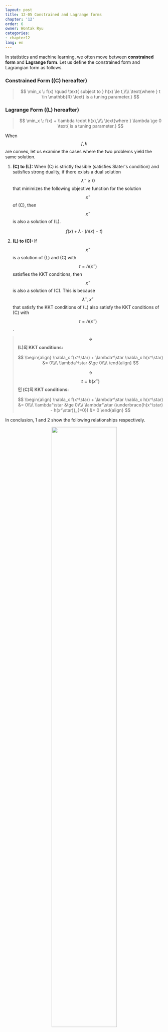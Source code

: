 ```yaml
---
layout: post
title: 12-05 Constrained and Lagrange forms
chapter: '12'
order: 6
owner: Wontak Ryu
categories:
- chapter12
lang: en
---
```


<script type="text/x-mathjax-config">
MathJax.Hub.Config({
    displayAlign: "center"
});
</script>

In statistics and machine learning, we often move between **constrained form** and **Lagrange form**. Let us define the constrained form and Lagrangian form as follows.

### Constrained Form ((C) hereafter)
>$$ 
>\min_x \: f(x) \quad \text{ subject to } h(x) \le t,\\\\
>\text{where } t \in \mathbb{R} \text{ is a tuning parameter.}
>$$

### Lagrange Form ((L) hereafter)
>$$ 
>\min_x \: f(x) + \lambda \cdot h(x),\\\\
>\text{where } \lambda \ge 0 \text{ is a tuning parameter.}
>$$

When $$f, h$$ are convex, let us examine the cases where the two problems yield the same solution.

1. **(C) to (L):** When (C) is strictly feasible (satisfies Slater's condition) and satisfies strong duality, if there exists a dual solution $$\lambda^\star \ge 0$$ that minimizes the following objective function for the solution $$x^\star$$ of (C), then $$x^\star$$ is also a solution of (L). 

$$f(x) + \lambda \cdot (h(x) - t)$$
   
2. **(L) to (C):** If $$x^\star$$ is a solution of (L) and (C) with $$t = h(x^\star)$$ satisfies the KKT conditions, then $$x^\star$$ is also a solution of (C). This is because $$\lambda^\star, x^\star$$ that satisfy the KKT conditions of (L) also satisfy the KKT conditions of (C) with $$t = h(x^\star)$$.


>**$$\rightarrow$$ (L)의 KKT conditions:**
>
> $$
> \begin{align}
> \nabla_x f(x^\star) + \lambda^\star \nabla_x h(x^\star) &= 0\\\\
> \lambda^\star &\ge 0\\\\
> \end{align}
> $$
>
>
>**$$\rightarrow$$ $$t = h(x^\star)$$인 (C)의 KKT conditions:**
>
> $$
> \begin{align}
> \nabla_x f(x^\star) + \lambda^\star \nabla_x h(x^\star) &= 0\\\\
> \lambda^\star &\ge 0\\\\
> \lambda^\star (\underbrace{h(x^\star) - h(x^\star)}_{=0}) &= 0
> \end{align}
> $$


In conclusion, 1 and 2 show the following relationships respectively.


<figure class="image" style="align: center;">
<p align="center">
 <img src="{{ site.baseurl }}/img/chapter_img/chapter12/conclusion.png" alt="" width="70%" height="70%">
 <figcaption style="text-align: center;">[Fig1] Conclusion [3]</figcaption>
</p>
</figure>


So, under what circumstances do (C) and (L) show perfect equivalence?<br/>
For example, when $$h(x) \ge 0$$ (such as norm), $$t = 0$$, and $$\lambda = \infty$$, perfect equivalence is shown. Due to the given conditions, the constraint in (C) becomes $$h(x) = 0$$, and by setting $$\lambda$$ to $$\infty$$, (L) also imposes the same constraint ($$h(x) = 0$$). 